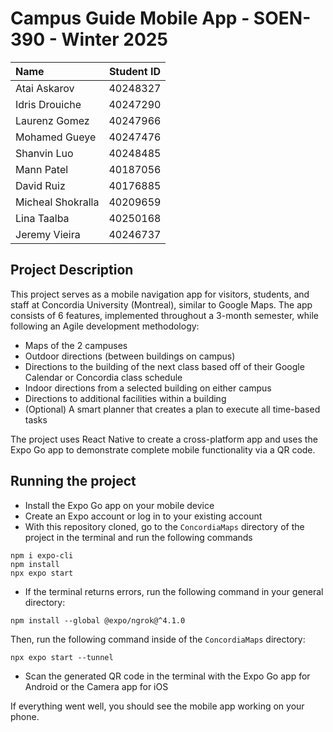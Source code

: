 # Campus Guide Mobile App - SOEN-390 - Winter 2025

| Name              | Student ID |
| :---------------- | :--------: |
| Atai Askarov      |  40248327  |
| Idris Drouiche    |  40247290  |
| Laurenz Gomez     |  40247966  |
| Mohamed Gueye     |  40247476  |
| Shanvin Luo       |  40248485  |
| Mann Patel        |  40187056  |
| David Ruiz        |  40176885  |
| Micheal Shokralla |  40209659  |
| Lina Taalba       |  40250168  |
| Jeremy Vieira     |  40246737  |

## Project Description

This project serves as a mobile navigation app for visitors, students, and staff at Concordia University (Montreal), similar to Google Maps.
The app consists of 6 features, implemented throughout a 3-month semester, while following an Agile development methodology:

- Maps of the 2 campuses
- Outdoor directions (between buildings on campus)
- Directions to the building of the next class based off of their Google Calendar or Concordia class schedule
- Indoor directions from a selected building on either campus
- Directions to additional facilities within a building
- (Optional) A smart planner that creates a plan to execute all time-based tasks

The project uses React Native to create a cross-platform app and uses the Expo Go app to demonstrate complete mobile functionality via a QR code.

## Running the project

- Install the Expo Go app on your mobile device
- Create an Expo account or log in to your existing account
- With this repository cloned, go to the `ConcordiaMaps` directory of the project in the terminal and run the following commands

```
npm i expo-cli
npm install
npx expo start
```

- If the terminal returns errors, run the following command in your general directory:

```
npm install --global @expo/ngrok@^4.1.0
```

Then, run the following command inside of the `ConcordiaMaps` directory:

```
npx expo start --tunnel
```

- Scan the generated QR code in the terminal with the Expo Go app for Android or the Camera app for iOS

If everything went well, you should see the mobile app working on your phone.
